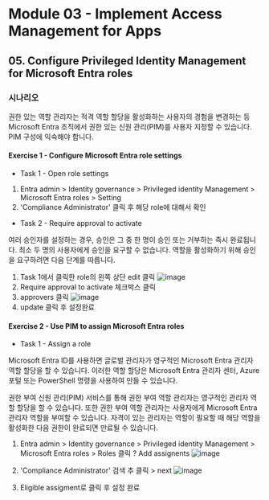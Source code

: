 # Module 03 - Implement Access Management for Apps
## 05. Configure Privileged Identity Management for Microsoft Entra roles

### 시나리오 
권한 있는 역할 관리자는 적격 역할 할당을 활성화하는 사용자의 경험을 변경하는 등 Microsoft Entra 조직에서 권한 있는 신원 관리(PIM)를 사용자 지정할 수 있습니다. PIM 구성에 익숙해야 합니다.

#### Exercise 1 - Configure Microsoft Entra role settings
* Task 1 - Open role settings

1. Entra admin > Identity governance > Privileged identity Management > Microsoft Entra roles > Setting
2. 'Compliance Administrator' 클릭 후 해당 role에 대해서 확인

* Task 2 - Require approval to activate

여러 승인자를 설정하는 경우, 승인은 그 중 한 명이 승인 또는 거부하는 즉시 완료됩니다. 최소 두 명의 사용자에게 승인을 요구할 수 없습니다. 역할을 활성화하기 위해 승인을 요구하려면 다음 단계를 따릅니다.

1. Task 1에서 클릭한 role의 왼쪽 상단 edit 클릭
![image](https://github.com/user-attachments/assets/9d4a7570-09eb-4e28-8174-47ffb655f8c7)
2. Require approval to activate 체크박스 클릭
3. approvers 클릭
![image](https://github.com/user-attachments/assets/284ed035-9a81-4aa5-ba22-881d0a791194)
4. update 클릭 후 설정완료

#### Exercise 2 - Use PIM to assign Microsoft Entra roles
* Task 1 - Assign a role

Microsoft Entra ID를 사용하면 글로벌 관리자가 영구적인 Microsoft Entra 관리자 역할 할당을 할 수 있습니다. 이러한 역할 할당은 Microsoft Entra 관리자 센터, Azure 포털 또는 PowerShell 명령을 사용하여 만들 수 있습니다.

권한 부여 신원 관리(PIM) 서비스를 통해 권한 부여 역할 관리자는 영구적인 관리자 역할 할당을 할 수 있습니다. 또한 권한 부여 역할 관리자는 사용자에게 Microsoft Entra 관리자 역할을 부여할 수 있습니다. 자격이 있는 관리자는 역할이 필요할 때 해당 역할을 활성화한 다음 권한이 완료되면 만료될 수 있습니다.

1. Entra admin > Identity governance > Privileged identity Management > Microsoft Entra roles > Roles 클릭 ? Add assignents
![image](https://github.com/user-attachments/assets/eb205255-33da-442d-b359-7ee73cc7697b)

2. 'Compliance Administrator' 검색 추 클릭 > next
![image](https://github.com/user-attachments/assets/087b79f8-84c0-4cfd-bb84-2f2a1d8fabfd)

3. Eligible assigment로 클릭 후 설정 완료 
